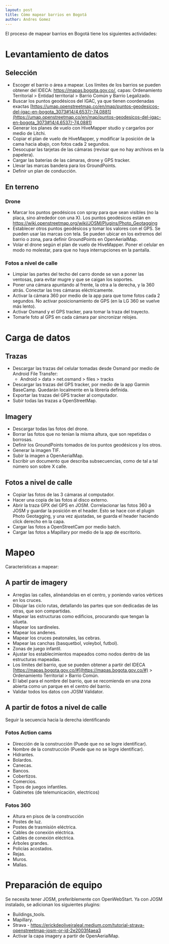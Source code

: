 ```yaml
---
layout: post
title: Cómo mapear barrios en Bogotá
author: Andres Gomez
---
```


El proceso de mapear barrios en Bogotá tiene los siguientes actividades:

# Levantamiento de datos

## Selección

- Escoger el barrio o área a mapear. Los límites de los barrios se pueden obtener del IDECA: https://mapas.bogota.gov.co/, capas: Ordenamiento Territorial > Entidad territorial > Barrio Común y Barrio Legalizado.
- Buscar los puntos geodésicos del IGAC, ya que tienen coordenadas exactas [https://umap.openstreetmap.co/en/map/puntos-geodesicos-del-igac-en-bogota_3073#14/4.6537/-74.0881](https://umap.openstreetmap.co/en/map/puntos-geodesicos-del-igac-en-bogota_3073#14/4.6537/-74.0881)
- Generar los planes de vuelo con HiveMapper studio y cargarlos por medio de Litchi.
- Copiar el plan de vuelo de HiveMapper, y modificar la posición de la cama hacia abajo, con fotos cada 2 segundos.
- Desocupar las tarjetas de las cámaras (revisar que no hay archivos en la papelera).
- Cargar las baterías de las cámaras, drone y GPS tracker.
- Llevar las marcas bandera para los GroundPoints.
- Definir un plan de conducción.

## En terreno

### Drone

- Marcar los puntos geodésicos con spray para que sean visibles (no la placa, sino alrededor con una X). Los puntos geodésicos están en https://wiki.openstreetmap.org/wiki/JOSM/Plugins/Photo_Geotagging
- Establecer otros puntos geodésicos y tomar los valores con el GPS. Se pueden usar las marcas con tela. Se pueden ubicar en los extremos del barrio o zona, para definir GroundPoints en OpenAerialMap.
- Volar el drone según el plan de vuelo de HiveMapper. Poner el celular en modo no molestar, para que no haya interrupciones en la pantalla.

### Fotos a nivel de calle

- Limpiar las partes del techo del carro donde se van a poner las ventosas, para evitar mugre y que se caigan los soportes.
- Poner una cámara apuntando al frente, la otra a la derecha, y la 360 atrás. Conectar las tres cámaras eléctricamente.
- Activar la cámara 360 por medio de la app para que tome fotos cada 2 segundos. No activar posicionamiento de GPS (en la LG 360 se vuelve más lento).
- Activar Osmand y el GPS tracker, para tomar la traza del trayecto.
- Tomarle foto al GPS en cada cámara par sincronizar relojes.

# Carga de datos

## Trazas

- Descargar las trazas del celular tomadas desde Osmand por medio de Android File Transfer:
  - Android > data > net.osmand > files > tracks
- Descargar las trazas del GPS tracker, por medio de la app Garmin BaseCamp. Quedarán localmente en la librería definida.
- Exportar las trazas del GPS tracker al computador.
- Subir todas las trazas a OpenStreetMap.

## Imagery

- Descargar todas las fotos del drone.
- Borrar las fotos que no tenían la misma altura, que son repetidas o borrosas.
- Definir los GroundPoints tomados de los puntos geodésicos y los otros.
- Generar la imagen TIF.
- Subir la imagen a OpenAerialMap.
- Escribir un documento que describa subsecuencias, como de tal a tal número son sobre X calle.

## Fotos a nivel de calle

- Copiar las fotos de las 3 cámaras al computador.
- Hacer una copia de las fotos al disco externo.
- Abrir la traza GPX del GPS en JOSM. Correlacionar las fotos 360 a JOSM y guardar la posición en el header. Esto se hace con el plugin Photo Geotagging, y una vez ajustadas, se guarda el header haciendo click derecho en la capa.
- Cargar las fotos a OpenStreetCam por medio batch.
- Cargar las fotos a Mapillary por medio de la app de escritorio.

# Mapeo

Características a mapear:

## A partir de imagery

- Arreglas las calles, alinéandolas en el centro, y poniendo varios vértices en los cruces.
- Dibujar las ciclo rutas, detallando las partes que son dedicadas de las otras, que son compartidas.
- Mapear las estructuras como edificios, procurando que tengan la silueta.
- Mapear los sardineles.
- Mapear los andenes.
- Mapear los cruces peatonales, las cebras.
- Mapear las canchas (basquetbol, voleybol, futbol).
- Zonas de juego infantil.
- Ajustar los establecimientos mapeados como nodos dentro de las estructuras mapeadas.
- Los límites del barrio, que se pueden obtener a partir del IDECA [https://mapas.bogota.gov.co/#](https://mapas.bogota.gov.co/#) > Ordenamiento Territorial > Barrio Común.
- El label para el nombre del barrio, que se recomienda en una zona abierta como un parque en el centro del barrio.
- Validar todos los datos con JOSM Validator.

## A partir de fotos a nivel de calle

Seguir la secuencia hacia la derecha identificando

### Fotos Action cams

- Dirección de la construcción (Puede que no se logre identificar).
- Nombre de la construcción (Puede que no se logre identificar).
- Hidrantes.
- Bolardos.
- Canecas.
- Bancos.
- Cobertizos.
- Comercios.
- Tipos de juegos infantiles.
- Gabinetes (de telemunicación, electricos)

### Fotos 360

- Altura en pisos de la construcción
- Postes de luz.
- Postes de trasmisión eléctrica.
- Cables de conexión eléctrica.
- Cables de conexión eléctrica.
- Árboles grandes.
- Policías acostados.
- Rejas.
- Muros.
- Mallas.

# Preparación de equipo

Se necesita tener JOSM, preferiblemente con OpenWebStart. Ya con JOSM instalado, se adicionan los siguientes plugins:

* Buildings_tools.
* Mapillary.
* Strava - https://erickdeoliveiraleal.medium.com/tutorial-strava-openstreetmap-josm-or-id-2e2003f4aea3
* Activar la capa imagery a partir de OpenAerialMap.

